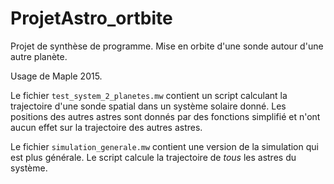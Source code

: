 # ProjetAstro_ortbite
Projet de synthèse de programme. Mise en orbite d'une sonde autour d'une autre planète.

Usage de Maple 2015.

Le fichier `test_system_2_planetes.mw` contient un script calculant la trajectoire d'une sonde spatial dans un système solaire donné. Les positions des autres astres sont donnés par des fonctions simplifié et n'ont aucun effet sur la trajectoire des autres astres.

Le fichier `simulation_generale.mw` contient une version de la simulation qui est plus générale. Le script calcule la trajectoire de *tous* les astres du système.
